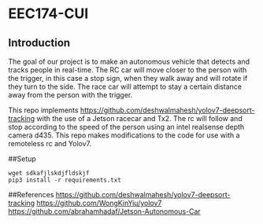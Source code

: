 # EEC174-CUI

## Introduction
The goal of our project is to make an autonomous vehicle that detects and tracks people in real-time. The RC car will move closer to the person with the trigger, in
this case a stop sign, when they walk away and will rotate if they turn to the side. The race car will attempt to stay a certain distance away from the person with 
the trigger.

This repo implements https://github.com/deshwalmahesh/yolov7-deepsort-tracking with the use of a Jetson racecar and Tx2. The rc will follow and stop according to 
the speed of the person using an intel realsense depth camera d435. This repo makes modifications to the code for use with a remoteless rc and Yolov7.

##Setup
```
wget sdkafjlskdjfldskjf
pip3 install -r requirements.txt
``` 


##References
https://github.com/deshwalmahesh/yolov7-deepsort-tracking
https://github.com/WongKinYiu/yolov7
https://github.com/abrahamhadaf/Jetson-Autonomous-Car
